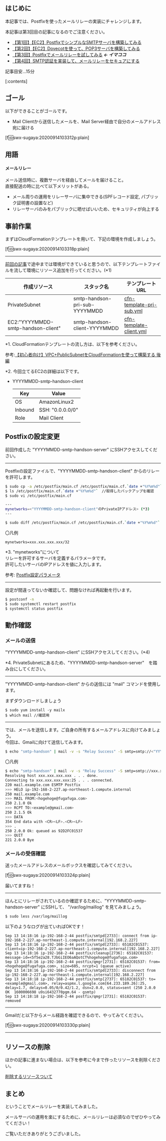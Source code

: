 ## はじめに
本記事では、Postfixを使ったメールリレーの実装にチャレンジします。  

本記事は第3回目の記事になるのでご注意ください。

- [【第1回】【EC2】PostfixでシンプルなSMTPサーバを構築してみる](https://blog.serverworks.co.jp/build-smtp-server)
- [【第2回】【EC2】Dovecotを使って、POP3サーバを構築してみる](https://blog.serverworks.co.jp/build-pop3-server)　
- [【第3回】Postfixでメールリレーを試してみる](https://blog.serverworks.co.jp/mail-relay) ***← イマココ***
- [【第4回】SMTP認証を実装して、メールリレーをセキュアにする](https://blog.serverworks.co.jp/set-smtp-auth)

記事目安...15分

[:contents]

## ゴール
以下ができることがゴールです。

- Mail Clientから送信したメールを、Mail Server経由で自分のメールアドレス宛に届ける

[f:id:swx-sugaya:20200914103312p:plain]


## 用語
#### メールリレー
メール送信時に、複数サーバを経由してメールを届けること。  
直接配送の時に比べて以下メリットがある。

- メール周りの運用をリレーサーバに集中できる(SPFレコード設定, パブリック証明書の設置など)
- リレーサーバのみをパブリックに晒せばいいため、セキュリティが向上する

## 事前作業
まずはCloudFormationテンプレートを用いて、下記の環境を作成しましょう。

[f:id:swx-sugaya:20200914103318p:plain]

---

[前回の記事](https://blog.serverworks.co.jp/build-smtp-server)で途中までは環境ができていると思うので、以下テンプレートファイルを流して環境にリソース追加を行ってください。(*1)

|作成リソース|スタック名|テンプレートURL|
|---|---|---|
|PrivateSubnet|smtp-handson-pri-sub-YYYYMMDD|[cfn-template-pri-sub.yml](https://github.com/sugaya0204/blog/tree/Public/Tips/mail-server/mail-relay/templates/cfn-template-pri-sub.yml)|
|EC2:"YYYYMMDD-smtp-handson-client"|smtp-handson-client-YYYYMMDD|[cfn-template-client.yml](https://github.com/sugaya0204/blog/tree/Public/Tips/mail-server/mail-relay/templates/cfn-template-client.yml)|

*1. CloudFormationテンプレートの流し方は、以下を参考ください。

参考:[【初心者向け】VPC+PublicSubnetをCloudFormationを使って構築する 後編](https://blog.serverworks.co.jp/build-vpc-and-pubsub-by-cfn-2)

*2. 今回立てるEC2の詳細は以下です。

- YYYYMMDD-smtp-handson-client

  |Key|Value|
  |---|---|
  |OS|AmazonLinux2|
  |Inbound|SSH: "0.0.0.0/0"|
  |Role|Mail Client|

## Postfixの設定変更

前回作成した "YYYYMMDD-smtp-handson-server" にSSHアクセスしてください。

---

Postfixの設定ファイルで、"YYYYMMDD-smtp-handson-client" からのリレーを許可します。

```bash
$ sudo cp -a /etc/postfix/main.cf /etc/postfix/main.cf.`date +"%Y%m%d"` //日付でバックアップを取得
$ ls /etc/postfix/main.cf.`date +"%Y%m%d"`　//取得したバックアップを確認
$ sudo vi /etc/postfix/main.cf

---
mynetworks=<"YYYYMMDD-smtp-handson-client"のPrivateIPアドレス> (*3)
---

$ sudo diff /etc/postfix/main.cf /etc/postfix/main.cf.`date +"%Y%m%d"` //差分を確認するコマンド
```

〇凡例

```text
mynetworks=xxx.xxx.xxx.xxx/32
```

*3. "mynetworks"について  
リレーを許可するサーバを定義するパラメータです。  
許可したいサーバのIPアドレスを値に入力します。

参考: [Postfix設定パラメータ](http://www.postfix-jp.info/trans-2.2/jhtml/postconf.5.html)

---

設定が間違ってないか確認して、問題なければ再起動を行います。

```bash
$ postconf -n
$ sudo systemctl restart postfix
$ systemctl status postfix
```

## 動作確認
### メールの送信
"YYYYMMDD-smtp-handson-client" にSSHアクセスしてください。(*4)

*4. PrivateSubnetにあるため、"YYYYMMDD-smtp-handson-server"　を踏み台にしてください。

---

"YYYYMMDD-smtp-handson-client" からの送信には "mail" コマンドを使用します。

まずダウンロードしましょう

```
$ sudo yum install -y mailx
$ which mail //確認用
```

---

では、メールを送信します。ご自身の所有するメールアドレスに向けてみましょう。  
今回は、Gmailに向けて送信してみます。

```bash
$ echo "smtp-handson" | mail -v -s "Relay Success" -S smtp=smtp://<"YYYYMMDD-smtp-handson-server"のPrivateIPアドレス>:25 -r hogehoge@fugafuga.com <送信先メールアドレス>
```

〇凡例

```bash
$ echo "smtp-handson" | mail -v -s "Relay Success" -S smtp=smtp://xxx.xxx.xxx.xxx:25 -r hogehoge@fugafuga.com example@gmail.com
Resolving host xxx.xxx.xxx.xxx . . . done.
Connecting to xxx.xxx.xxx.xxx:25 . . . connected.
220 mail.example.com ESMTP Postfix
>>> HELO ip-192-168-2-227.ap-northeast-1.compute.internal
250 mail.example.com
>>> MAIL FROM:<hogehoge@fugafuga.com>
250 2.1.0 Ok
>>> RCPT TO:<example@gmail.com>
250 2.1.5 Ok
>>> DATA
354 End data with <CR><LF>.<CR><LF>
>>> .
250 2.0.0 Ok: queued as 92D2FC01537
>>> QUIT
221 2.0.0 Bye
```

### メールの受信確認

送ったメールアドレスのメールボックスを確認してみてください。

[f:id:swx-sugaya:20200914103324p:plain]

届いてますね！

---

ほんとにリレーがされているのか確認するために、"YYYYMMDD-smtp-handson-server" にSSHして、 "/var/log/maillog" を見てみましょう。

```bash
$ sudo less /var/log/maillog
```

以下のようなログが出ていればOKです！

```text
Sep 13 14:18:16 ip-192-168-2-44 postfix/smtpd[2733]: connect from ip-192-168-2-227.ap-northeast-1.compute.internal[192.168.2.227]
Sep 13 14:18:16 ip-192-168-2-44 postfix/smtpd[2733]: 65182C01537: client=ip-192-168-2-227.ap-northeast-1.compute.internal[192.168.2.227]
Sep 13 14:18:16 ip-192-168-2-44 postfix/cleanup[2736]: 65182C01537: message-id=<5f5e2a28.TJbGiIEO6aAQotCT%hogehoge@fugafuga.com>
Sep 13 14:18:16 ip-192-168-2-44 postfix/qmgr[2731]: 65182C01537: from=<hogehoge@fugafuga.com>, size=605, nrcpt=1 (queue active)
Sep 13 14:18:16 ip-192-168-2-44 postfix/smtpd[2733]: disconnect from ip-192-168-2-227.ap-northeast-1.compute.internal[192.168.2.227]
Sep 13 14:18:18 ip-192-168-2-44 postfix/smtp[2737]: 65182C01537: to=<example@gmail.com>, relay=aspmx.l.google.com[64.233.189.26]:25, delay=1.7, delays=0.05/0/0.42/1.2, dsn=2.0.0, status=sent (250 2.0.0 OK  1600006698 u9si6432770pgm.64 - gsmtp)
Sep 13 14:18:18 ip-192-168-2-44 postfix/qmgr[2731]: 65182C01537: removed
```

---

Gmailだと以下からメール経路を確認できるので、やってみてください。

[f:id:swx-sugaya:20200914103330p:plain]

---


## リソースの削除

ほかの記事に進まない場合は、以下を参考に今まで作ったリソースを削除ください。

[削除するリソースついて](https://github.com/sugaya0204/blog/blob/Public/Tips/mail-server/cfn-delete.md#%E7%AC%AC3%E5%9B%9Epostfix%E3%81%A7%E3%83%A1%E3%83%BC%E3%83%AB%E3%83%AA%E3%83%AC%E3%83%BC%E3%82%92%E8%A9%A6%E3%81%97%E3%81%A6%E3%81%BF%E3%82%8B)

## まとめ

ということでメールリレーを実装してみました。

メールサーバの運用を楽にするために、メールリレーは必須なのでぜひやってみてください！

ご覧いただきありがとうございました。
